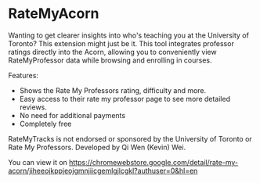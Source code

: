 # RateMyAcorn
Wanting to get clearer insights into who's teaching you at the University of Toronto? This extension might just be it. This tool integrates professor ratings directly into the Acorn, allowing you to conveniently view RateMyProfessor data while browsing and enrolling in courses.


Features:
- Shows the Rate My Professors rating, difficulty and more.
- Easy access to their rate my professor page to see more detailed reviews.
- No need for additional payments
- Completely free


RateMyTracks is not endorsed or sponsored by the University of Toronto or Rate My Professors.
Developed by Qi Wen (Kevin) Wei.

You can view it on https://chromewebstore.google.com/detail/rate-my-acorn/jiheeojkppjeojgmnjiicgemlgjlcgkl?authuser=0&hl=en
